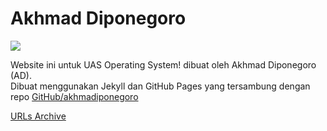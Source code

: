 <h1> Akhmad Diponegoro </h1>
<img src="https://i.ibb.co/GRPvDzp/adipganteng-removebg-preview-2.png">
<p> Website ini untuk UAS Operating System! dibuat oleh Akhmad Diponegoro (AD). <br>
Dibuat menggunakan Jekyll dan GitHub Pages yang tersambung dengan repo <a href="https://github.com/akhmadiponegoro/os201/"> GitHub/akhmadiponegoro </a>
</p>
<a href="https://akhmadiponegoro.github.io/os201/URLs/"> URLs Archive </a>

